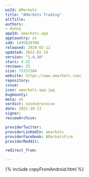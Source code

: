 ```yaml
---
wsId: AMarkets
title: "AMarkets Trading"
altTitle: 
authors:
- danny
appId: amarkets.app
appCountry: us
idd: 1495820700
released: 2020-02-12
updated: 2022-02-24
version: "1.4.30"
stars: 4.32
reviews: 25
size: 75331584
website: https://www.amarkets.com/
repository: 
issue: 
icon: amarkets.app.jpg
bugbounty: 
meta: ok
verdict: nosendreceive
date: 2021-10-13
signer: 
reviewArchive:

providerTwitter: 
providerLinkedIn: amarkets
providerFacebook: AMarketsFirm
providerReddit: 

redirect_from:

---
```


{% include copyFromAndroid.html %}

